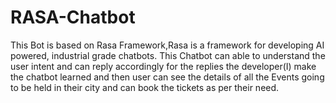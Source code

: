 # RASA-Chatbot

This Bot is based on Rasa Framework,Rasa is a framework for developing AI powered, industrial grade chatbots. This Chatbot can able to understand the user intent and can reply accordingly for the replies the developer(I) make the chatbot learned and then user can see the details of all the Events going to be held in their city and can book the tickets as per their need.

